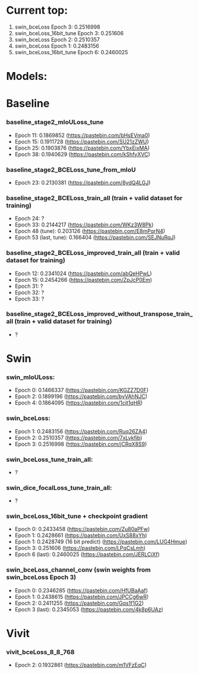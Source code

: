 # Current top:
1. swin_bceLoss Epoch 3: 0.2516998
2. swin_bceLoss_16bit_tune Epoch 3: 0.251606 
3. swin_bceLoss Epoch 2: 0.2510357
4. swin_bceLoss Epoch 1: 0.2483156
5. swin_bceLoss_16bit_tune Epoch 6: 0.2460025 

# Models:
# Baseline
### baseline_stage2_mIoULoss_tune
* Epoch 11: 0.1869852 (https://pastebin.com/bHsEVma0)
* Epoch 15: 0.1911728 (https://pastebin.com/SU21zZWU)
* Epoch 25: 0.1903876 (https://pastebin.com/YbxEixMA)
* Epoch 38: 0.1940629 (https://pastebin.com/kShfyXVC)


### baseline_stage2_BCELoss_tune_from_mIoU
* Epoch 23: 0.2130381 (https://pastebin.com/8ydQ4LGJ)


### baseline_stage2_BCELoss_train_all (train + valid dataset for training)
* Epoch 24: ?
* Epoch 33: 0.2144217 (https://pastebin.com/WKz3W8Pk)
* Epoch 48 (tune): 0.203126 (https://pastebin.com/E8mPqrN4)
* Epoch 53 (last, tune): 0.166404 (https://pastebin.com/SEJNuRqJ)


### baseline_stage2_BCELoss_improved_train_all (train + valid dataset for training)
* Epoch 12: 0.2341024 (https://pastebin.com/abQeHPwL)
* Epoch 15: 0.2454266 (https://pastebin.com/ZpJcP0Em)
* Epoch 31: \?
* Epoch 32: \?
* Epoch 33: \?


### baseline_stage2_BCELoss_improved_without_transpose_train_all (train + valid dataset for training)
* ?


# Swin
### swin_mIoULoss:
* Epoch 0: 0.1466337 (https://pastebin.com/KGZZ7D0F)
* Epoch 2: 0.1899196 (https://pastebin.com/byVAhNJC)
* Epoch 4: 0.1864095 (https://pastebin.com/1cjt1qHR)


### swin_bceLoss:
* Epoch 1: 0.2483156 (https://pastebin.com/Ruq26ZA4)
* Epoch 2: 0.2510357 (https://pastebin.com/7xLvkfib)
* Epoch 3: 0.2516998 (https://pastebin.com/jCRqX8S9)


### swin_bceLoss_tune_train_all:
* ?


### swin_dice_focalLoss_tune_train_all:
* ?


### swin_bceLoss_16bit_tune + checkpoint gradient
* Epoch 0: 0.2433458 (https://pastebin.com/Zu80aPFw)
* Epoch 1: 0.2428661 (https://pastebin.com/UxS88xYh)
* Epoch 1: 0.2428749 (16 bit predict) (https://pastebin.com/LUG4Hmue)
* Epoch 3: 0.251606 (https://pastebin.com/LPqCsLmh)
* Epoch 6 (last): 0.2460025 (https://pastebin.com/JERLCiXf)


### swin_bceLoss_channel_conv (swin weights from swin_bceLoss Epoch 3)
* Epoch 0: 0.2346285 (https://pastebin.com/HfUBaAaf)
* Epoch 1: 0.2438615 (https://pastebin.com/JPCCg6wR)
* Epoch 2: 0.2411255 (https://pastebin.com/Gqs1f1G2)
* Epoch 3 (last): 0.2345053 (https://pastebin.com/4k8p6UAz)


# Vivit
### vivit_bceLoss_8_8_768
* Epoch 2: 0.1932861 (https://pastebin.com/m1VFzEqC)
